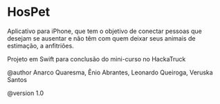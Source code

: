 # HosPet
Aplicativo para iPhone, que tem o objetivo de conectar pessoas que desejam se ausentar e não têm com quem deixar seus animais de estimação, a anfitriões.

Projeto em Swift para conclusão do mini-curso no HackaTruck

@author Anarco Quaresma, Ênio Abrantes, Leonardo Queiroga, Veruska Santos

@version 1.0
